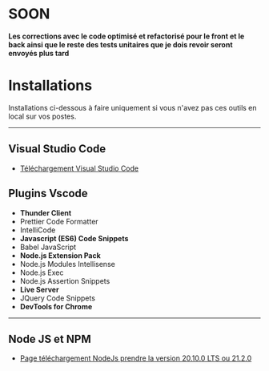 # SOON

**Les corrections avec le code optimisé et refactorisé pour le front et le back ainsi que le reste des tests unitaires que je dois revoir seront envoyés plus tard**

# Installations

Installations ci-dessous à faire uniquement si vous n'avez pas ces outils en local sur vos postes.

---

## Visual Studio Code

- [Téléchargement Visual Studio Code](https://code.visualstudio.com/download)

## Plugins Vscode

- **Thunder Client**
- Prettier Code Formatter
- IntelliCode
- **Javascript (ES6) Code Snippets**
- Babel JavaScript
- **Node.js Extension Pack**
- Node.js Modules Intellisense
- Node.js Exec
- Node.js Assertion Snippets
- **Live Server**
- JQuery Code Snippets
- **DevTools for Chrome**

---

## Node JS et NPM

- [Page téléchargement NodeJs prendre la version 20.10.0 LTS ou 21.2.0](https://nodejs.org/en/)

<!-- 

---

## Postman ou Hoppscotch

- [Téléchargement Postman](https://www.postman.com/) ou [hoppscotch en ligne](https://hoppscotch.io/)

## Déploiement

- [Back-end Heroku](https://www.heroku.com)
- [Front-end netlify](https://www.netlify.com/) -->


<!-- - `npm i -g degit` -->
<!-- - [Documentation](https://github.com/Rich-Harris/degit) -->